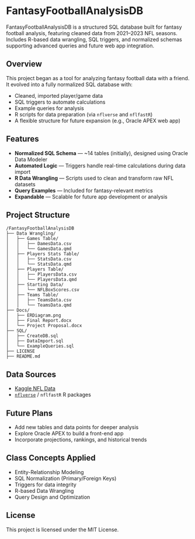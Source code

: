 # FantasyFootballAnalysisDB
FantasyFootballAnalysisDB is a structured SQL database built for fantasy football analysis, featuring cleaned data from 2021–2023 NFL seasons. Includes R-based data wrangling, SQL triggers, and normalized schemas supporting advanced queries and future web app integration.

## Overview

This project began as a tool for analyzing fantasy football data with a friend. It evolved into a fully normalized SQL database with:

- Cleaned, imported player/game data
- SQL triggers to automate calculations
- Example queries for analysis
- R scripts for data preparation (via `nflverse` and `nflfastR`)
- A flexible structure for future expansion (e.g., Oracle APEX web app)

## Features

- **Normalized SQL Schema** — ~14 tables (initially), designed using Oracle Data Modeler
- **Automated Logic** — Triggers handle real-time calculations during data import
- **R Data Wrangling** — Scripts used to clean and transform raw NFL datasets
- **Query Examples** — Included for fantasy-relevant metrics
- **Expandable** — Scalable for future app development or analysis

## Project Structure

```
/FantasyFootballAnalysisDB
├── Data Wrangling/
│   ├── Games Table/
│   │   ├── DamesData.csv
│   │   └── GamesData.qmd
│   ├── Players Stats Table/
│   │   ├── StatsData.csv
│   │   └── StatsData.qmd
│   ├── Players Table/
│   │   ├── PlayersData.csv
│   │   └── PlayersData.qmd
│   ├── Starting Data/
│   │   └── NFLBoxScores.csv
│   ├── Teams Table/
│   │   ├── TeamsData.csv
│   │   └── TeamsData.qmd
├── Docs/
│   ├── ERDiagram.png
│   ├── Final Report.docx
│   └── Project Proposal.docx
├── SQL/
│   ├── CreateDB.sql
│   ├── DataImport.sql
│   └── ExampleQueries.sql
├── LICENSE
├── README.md
```

## Data Sources

- [Kaggle NFL Data](https://www.kaggle.com/)
- [`nflverse`](https://github.com/nflverse) / `nflfastR` R packages

## Future Plans

- Add new tables and data points for deeper analysis
- Explore Oracle APEX to build a front-end app
- Incorporate projections, rankings, and historical trends

## Class Concepts Applied

- Entity-Relationship Modeling
- SQL Normalization (Primary/Foreign Keys)
- Triggers for data integrity
- R-based Data Wrangling
- Query Design and Optimization

## License

This project is licensed under the MIT License.
